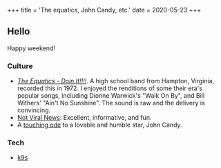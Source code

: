 +++
title = 'The equatics, John Candy, etc.'
date = 2020-05-23
+++


## Hello
Happy weekend!

### Culture
* [_The Equatics - Doin It!!!!_](https://open.spotify.com/album/4SN55bwEnC0T1qmBTWZeyW?si=qSXGYDMLQHi4fKXYw0UNSQ). A high school band from Hampton, Virginia, recorded this in 1972. I enjoyed the renditions of some their era's popular songs, including Dionne Warwick's "Walk On By", and Bill Withers' "Ain't No Sunshine". The sound is raw and the delivery is convincing. 
* [Not Viral News](https://notviral.news/): Excellent, informative, and fun.
* A [touching ode](https://www.youtube.com/watch?v=khjKkCW4LjY) to a lovable and humble star, John Candy.


### Tech
* [k9s](https://k9scli.io/)
